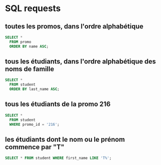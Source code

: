 # SQL requests

## toutes les promos, dans l'ordre alphabétique

```SQL
SELECT *
  FROM promo
  ORDER BY name ASC;
```

## tous les étudiants, dans l'ordre alphabétique des noms de famille

```SQL
SELECT *
  FROM student
  ORDER BY last_name ASC;
```

## tous les étudiants de la promo 216

```SQL
SELECT *
  FROM student
  WHERE promo_id = '216';
```

## les étudiants dont le nom ou le prénom commence par "T"

```SQL
SELECT * FROM student WHERE first_name LIKE 'T%';
```
